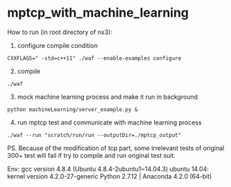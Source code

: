 # mptcp_with_machine_learning

How to run (in root directory of ns3):

1. configure compile condition
```
CXXFLAGS=" -std=c++11" ./waf --enable-examples configure
```
2. compile
```
./waf
```

3. mock machine learning process and make it run in background
```
python machineLearning/server_example.py &
```

4. run mptcp test and communicate with machine learning process
```
./waf --run "scratch/run/run --outputDir=./mptcp_output"
```

PS. Because of the modification of tcp part, some irrelevant tests of original 300+ test will fail if try to compile and run original test suit.

Env:
gcc version 4.8.4 (Ubuntu 4.8.4-2ubuntu1~14.04.3)
ubuntu 14.04: kernel version 4.2.0-27-generic
Python 2.7.12 | Anaconda 4.2.0 (64-bit)
